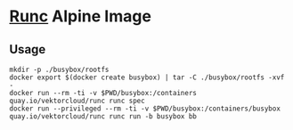 # [Runc](https://github.com/opencontainers/runc) Alpine Image

## Usage

    mkdir -p ./busybox/rootfs
    docker export $(docker create busybox) | tar -C ./busybox/rootfs -xvf -
    docker run --rm -ti -v $PWD/busybox:/containers quay.io/vektorcloud/runc runc spec
    docker run --privileged --rm -ti -v $PWD/busybox:/containers/busybox quay.io/vektorcloud/runc runc run -b busybox bb
